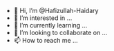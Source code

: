 - 👋 Hi, I’m @Hafizullah-Haidary
- 👀 I’m interested in ...
- 🌱 I’m currently learning ...
- 💞️ I’m looking to collaborate on ...
- 📫 How to reach me ...

<!---
Hafizullah-Haidary/Hafizullah-Haidary is a ✨ special ✨ repository because its `README.md` (this file) appears on your GitHub profile.
You can click the Preview link to take a look at your changes.
--->
